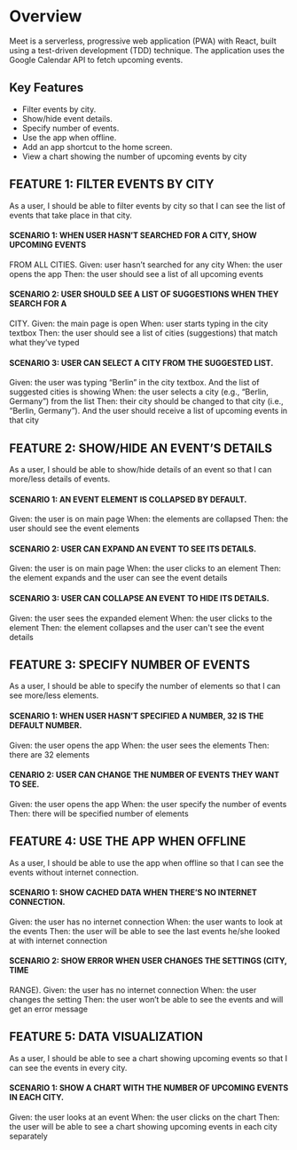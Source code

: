 # Overview

Meet is a serverless, progressive web application (PWA) with React, built using a test-driven development (TDD) technique. The application uses the Google Calendar API to fetch upcoming events.

## Key Features

- Filter events by city.
- Show/hide event details.
- Specify number of events.
- Use the app when offline.
- Add an app shortcut to the home screen.
- View a chart showing the number of upcoming events by city

## FEATURE 1: FILTER EVENTS BY CITY
As a user, I should be able to filter events by city so that I can see the list of events that
take place in that city.
#### SCENARIO 1: WHEN USER HASN’T SEARCHED FOR A CITY, SHOW UPCOMING EVENTS
FROM ALL CITIES.
Given: user hasn’t searched for any city
When: the user opens the app
Then: the user should see a list of all upcoming events
#### SCENARIO 2: USER SHOULD SEE A LIST OF SUGGESTIONS WHEN THEY SEARCH FOR A
CITY.
Given: the main page is open
When: user starts typing in the city textbox
Then: the user should see a list of cities (suggestions) that match what they’ve typed
#### SCENARIO 3: USER CAN SELECT A CITY FROM THE SUGGESTED LIST.
Given: the user was typing “Berlin” in the city textbox. And the list of suggested cities is showing
When: the user selects a city (e.g., “Berlin, Germany”) from the list
Then: their city should be changed to that city (i.e., “Berlin, Germany”). And the user should
receive a list of upcoming events in that city
## FEATURE 2: SHOW/HIDE AN EVENT’S DETAILS
As a user, I should be able to show/hide details of an event so that I can more/less
details of events.
#### SCENARIO 1: AN EVENT ELEMENT IS COLLAPSED BY DEFAULT.
Given: the user is on main page
When: the elements are collapsed
Then: the user should see the event elements
#### SCENARIO 2: USER CAN EXPAND AN EVENT TO SEE ITS DETAILS.
Given: the user is on main page
When: the user clicks to an element
Then: the element expands and the user can see the event details
#### SCENARIO 3: USER CAN COLLAPSE AN EVENT TO HIDE ITS DETAILS.
Given: the user sees the expanded element
When: the user clicks to the element
Then: the element collapses and the user can't see the event details
## FEATURE 3: SPECIFY NUMBER OF EVENTS
As a user, I should be able to specify the number of elements so that I can see
more/less elements.
#### SCENARIO 1: WHEN USER HASN’T SPECIFIED A NUMBER, 32 IS THE DEFAULT NUMBER.
Given: the user opens the app
When: the user sees the elements
Then: there are 32 elements
#### CENARIO 2: USER CAN CHANGE THE NUMBER OF EVENTS THEY WANT TO SEE.
Given: the user opens the app
When: the user specify the number of events
Then: there will be specified number of elements
## FEATURE 4: USE THE APP WHEN OFFLINE
As a user, I should be able to use the app when offline so that I can see the events
without internet connection.
#### SCENARIO 1: SHOW CACHED DATA WHEN THERE’S NO INTERNET CONNECTION.
Given: the user has no internet connection
When: the user wants to look at the events
Then: the user will be able to see the last events he/she looked at with internet connection
#### SCENARIO 2: SHOW ERROR WHEN USER CHANGES THE SETTINGS (CITY, TIME
RANGE).
Given: the user has no internet connection
When: the user changes the setting
Then: the user won’t be able to see the events and will get an error message
## FEATURE 5: DATA VISUALIZATION
As a user, I should be able to see a chart showing upcoming events so that I can see the
events in every city.
#### SCENARIO 1: SHOW A CHART WITH THE NUMBER OF UPCOMING EVENTS IN EACH CITY.
Given: the user looks at an event
When: the user clicks on the chart
Then: the user will be able to see a chart showing upcoming events in each city separately